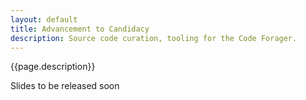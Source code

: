 ```yaml
---
layout: default
title: Advancement to Candidacy
description: Source code curation, tooling for the Code Forager.
---
```


{{page.description}}

Slides to be released soon